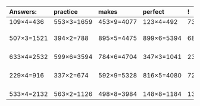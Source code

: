 | Answers: | practice | makes | perfect | ! |
| :--- | :--- | :--- | :--- | :--- |
| 109×4=436 | 553×3=1659 | 453×9=4077 | 123×4=492 | 730×3=2190 | 
|   |   |   |   |   | 
|   |   |   |   |   | 
|   |   |   |   |   | 
| 507×3=1521 | 394×2=788 | 895×5=4475 | 899×6=5394 | 680×3=2040 | 
|   |   |   |   |   | 
|   |   |   |   |   | 
|   |   |   |   |   | 
|   |   |   |   |   | 
| 633×4=2532 | 599×6=3594 | 784×6=4704 | 347×3=1041 | 232×6=1392 | 
|   |   |   |   |   | 
|   |   |   |   |   | 
|   |   |   |   |   | 
|   |   |   |   |   | 
| 229×4=916 | 337×2=674 | 592×9=5328 | 816×5=4080 | 721×9=6489 | 
|   |   |   |   |   | 
|   |   |   |   |   | 
|   |   |   |   |   | 
|   |   |   |   |   | 
| 533×4=2132 | 563×2=1126 | 498×8=3984 | 148×8=1184 | 130×2=260 | 
